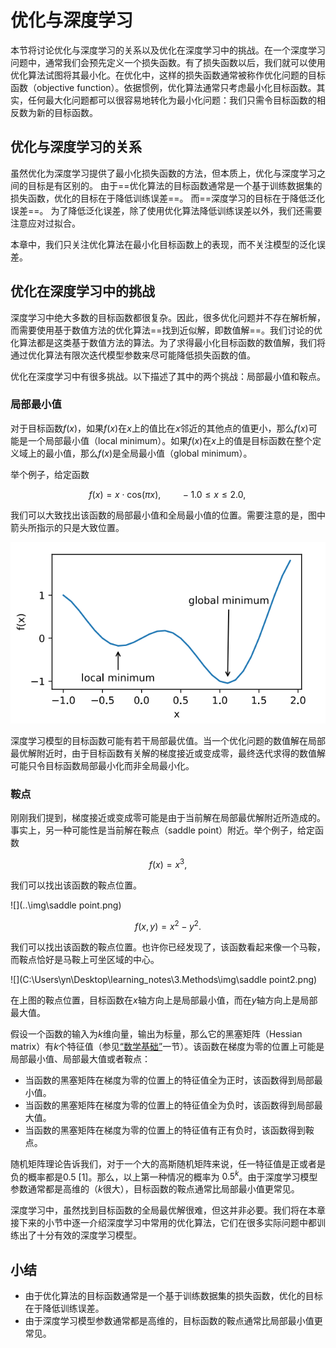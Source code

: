 # 优化与深度学习

本节将讨论优化与深度学习的关系以及优化在深度学习中的挑战。在一个深度学习问题中，通常我们会预先定义一个损失函数。有了损失函数以后，我们就可以使用优化算法试图将其最小化。在优化中，这样的损失函数通常被称作优化问题的目标函数（objective function）。依据惯例，优化算法通常只考虑最小化目标函数。其实，任何最大化问题都可以很容易地转化为最小化问题：我们只需令目标函数的相反数为新的目标函数。

## 优化与深度学习的关系

虽然优化为深度学习提供了最小化损失函数的方法，但本质上，优化与深度学习之间的目标是有区别的。
由于==优化算法的目标函数通常是一个基于训练数据集的损失函数，优化的目标在于降低训练误差==。
而==深度学习的目标在于降低泛化误差==。
为了降低泛化误差，除了使用优化算法降低训练误差以外，我们还需要注意应对过拟合。

本章中，我们只关注优化算法在最小化目标函数上的表现，而不关注模型的泛化误差。


## 优化在深度学习中的挑战

深度学习中绝大多数的目标函数都很复杂。因此，很多优化问题并不存在解析解，而需要使用基于数值方法的优化算法==找到近似解，即数值解==。我们讨论的优化算法都是这类基于数值方法的算法。为了求得最小化目标函数的数值解，我们将通过优化算法有限次迭代模型参数来尽可能降低损失函数的值。

优化在深度学习中有很多挑战。以下描述了其中的两个挑战：局部最小值和鞍点。

### 局部最小值

对于目标函数$f(x)​$，如果$f(x)​$在$x​$上的值比在$x​$邻近的其他点的值更小，那么$f(x)​$可能是一个局部最小值（local minimum）。如果$f(x)​$在$x​$上的值是目标函数在整个定义域上的最小值，那么$f(x)​$是全局最小值（global minimum）。

举个例子，给定函数

$$f(x) = x \cdot \text{cos}(\pi x), \qquad -1.0 \leq x \leq 2.0,​$$

我们可以大致找出该函数的局部最小值和全局最小值的位置。需要注意的是，图中箭头所指示的只是大致位置。

![](..\img\local_minima.png)

深度学习模型的目标函数可能有若干局部最优值。当一个优化问题的数值解在局部最优解附近时，由于目标函数有关解的梯度接近或变成零，最终迭代求得的数值解可能只令目标函数局部最小化而非全局最小化。

### 鞍点

刚刚我们提到，梯度接近或变成零可能是由于当前解在局部最优解附近所造成的。事实上，另一种可能性是当前解在鞍点（saddle point）附近。举个例子，给定函数

$$f(x) = x^3,$$

我们可以找出该函数的鞍点位置。

![](..\img\saddle point.png)

$$f(x, y) = x^2 - y^2.$$

我们可以找出该函数的鞍点位置。也许你已经发现了，该函数看起来像一个马鞍，而鞍点恰好是马鞍上可坐区域的中心。

![](C:\Users\yn\Desktop\learning_notes\3.Methods\img\saddle point2.png)

在上图的鞍点位置，目标函数在$x​$轴方向上是局部最小值，而在$y​$轴方向上是局部最大值。

假设一个函数的输入为$k​$维向量，输出为标量，那么它的黑塞矩阵（Hessian matrix）有$k​$个特征值（参见[“数学基础”](../chapter_appendix/math.md)一节）。该函数在梯度为零的位置上可能是局部最小值、局部最大值或者鞍点：

* 当函数的黑塞矩阵在梯度为零的位置上的特征值全为正时，该函数得到局部最小值。
* 当函数的黑塞矩阵在梯度为零的位置上的特征值全为负时，该函数得到局部最大值。
* 当函数的黑塞矩阵在梯度为零的位置上的特征值有正有负时，该函数得到鞍点。

随机矩阵理论告诉我们，对于一个大的高斯随机矩阵来说，任一特征值是正或者是负的概率都是0.5 [1]。那么，以上第一种情况的概率为 $0.5^k$。由于深度学习模型参数通常都是高维的（$k$很大），目标函数的鞍点通常比局部最小值更常见。

深度学习中，虽然找到目标函数的全局最优解很难，但这并非必要。我们将在本章接下来的小节中逐一介绍深度学习中常用的优化算法，它们在很多实际问题中都训练出了十分有效的深度学习模型。


## 小结

* 由于优化算法的目标函数通常是一个基于训练数据集的损失函数，优化的目标在于降低训练误差。
* 由于深度学习模型参数通常都是高维的，目标函数的鞍点通常比局部最小值更常见。
